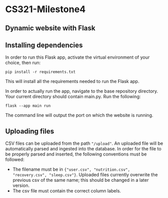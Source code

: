 # CS321-Milestone4
<h2>Dynamic website with Flask</h2>

## Installing dependencies

In order to run this Flask app, activate the virtual environment of your choice, then run:

`
pip install -r requirements.txt
`

This will install all the requirements needed to run the Flask app.

In order to actually run the app, navigate to the base repository directory. Your current directory should contain main.py. Run the following:

`
flask --app main run
`

The command line will output the port on which the website is running.


## Uploading files

CSV files can be uploaded from the path `"/upload"`. An uploaded file will be automatically parsed and ingested into the database. In order for the file to be properly parsed and inserted, the following conventions must be followed:

- The filename must be in `{"user.csv", "nutrition.csv", "recovery.csv", "sleep.csv"}`. Uploaded files currently overwrite the previous csv of the same name; this should be changed in a later version.
- The csv file must contain the correct column labels.